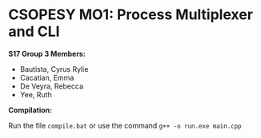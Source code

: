 # CSOPESY MO1: Process Multiplexer and CLI 

**S17 Group 3 Members:**
- Bautista, Cyrus Rylie
- Cacatian, Emma
- De Veyra, Rebecca
- Yee, Ruth



**Compilation:**

Run the file `compile.bat` or use the command `g++ -o run.exe main.cpp`
